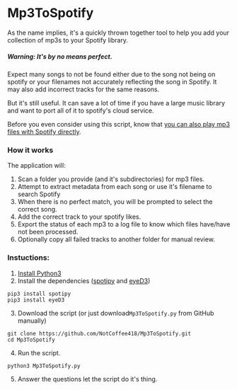 # Mp3ToSpotify
As the name implies, it's a quickly thrown together tool to help you add your collection of mp3s to your Spotify library.

##### Warning: It's by no means perfect. 
Expect many songs to not be found either due to the song not being on spotify or your filenames not accurately reflecting the song in Spotify. It may also add incorrect tracks for the same reasons.

But it's still useful. It can save a lot of time if you have a large music library and want to port all of it to spotify's cloud service.

Before you even consider using this script, know that [you can also play mp3 files with Spotify directly](https://support.spotify.com/us/using_spotify/features/listen-to-local-files/).


### How it works
The application will:
1. Scan a folder you provide (and it's subdirectories) for mp3 files.
2. Attempt to extract metadata from each song or use it's filename to search Spotify
3. When there is no perfect match, you will be prompted to select the correct song.
3. Add the correct track to your spotify likes.
4. Export the status of each mp3 to a log file to know which files have/have not been processed.
5. Optionally copy all failed tracks to another folder for manual review.

### Instuctions:
1. [Install Python3](https://www.python.org/downloads/)
2. Install the dependencies ([spotipy](https://github.com/plamere/spotipy) and [eyeD3](https://github.com/nicfit/eyed3))
```
pip3 install spotipy
pip3 install eyeD3
```
3. Download the script (or just download`Mp3ToSpotify.py` from GitHub manually)
```
git clone https://github.com/NotCoffee418/Mp3ToSpotify.git
cd Mp3ToSpotify
```
4. Run the script.
```
python3 Mp3ToSpotify.py
```
5. Answer the questions let the script do it's thing.
